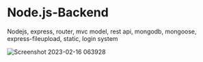 # Node.js-Backend
Nodejs, express, router, mvc model, rest api, mongodb, mongoose, express-fileupload, static, login system

![Screenshot 2023-02-16 063928](https://user-images.githubusercontent.com/93249038/219233734-ef569c8d-329e-49bb-95d2-74946732fdeb.png)
